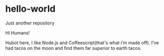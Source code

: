 # hello-world
Just another repository

Hi Humans!

Hubot here, I like Node.js and Coffeescript(that's what i'm made off).
I've had tacos on the moon and find them far superior to earth tacos.

